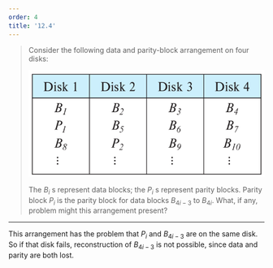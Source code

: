 ```yaml
---
order: 4
title: '12.4'
---
```

> Consider the following data and parity-block arrangement on four disks: 
> 
> <img src="Fig12.4.png"/>
> 
> The $B_i$ s represent data blocks; the $P_i$ s represent parity blocks. Parity block
> $P_i$ is the parity block for data blocks $B_{4i-3}$ to $B_{4i}$. What, if any, 
> problem might this arrangement present?

--------------------------------

This arrangement has the problem that $P_i$ and $B_{4i-3}$ are on the same disk. So if 
that disk fails, reconstruction of $B_{4i-3}$ is not possible, since data and parity 
are both lost. 